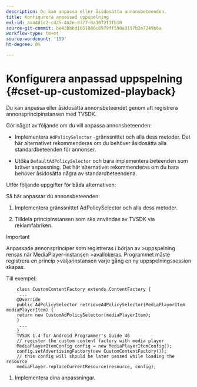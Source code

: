 ```yaml
---
description: Du kan anpassa eller åsidosätta annonsbeteenden.
title: Konfigurera anpassad uppspelning
exl-id: aaa4d1c2-c425-4a2e-8377-0a3072f3fb18
source-git-commit: be43bbbd1051886c8979ff590a3197b2a7249b6a
workflow-type: tm+mt
source-wordcount: '159'
ht-degree: 0%

---
```


# Konfigurera anpassad uppspelning {#cset-up-customized-playback}

Du kan anpassa eller åsidosätta annonsbeteendet genom att registrera annonsprincipinstansen med TVSDK.

Gör något av följande om du vill anpassa annonsbeteenden:

* Implementera `AdPolicySelector` -gränssnittet och alla dess metoder.
Det här alternativet rekommenderas om du behöver åsidosätta alla standardbeteenden för annonser.

* Utöka `DefaultAdPolicySelector` och bara implementera beteenden som kräver anpassning.
Det här alternativet rekommenderas om du bara behöver åsidosätta några av standardbeteendena.

Utför följande uppgifter för båda alternativen:

Så här anpassar du annonsbeteenden:

1. Implementera gränssnittet AdPolicySelector och alla dess metoder.

1. Tilldela principinstansen som ska användas av TVSDK via reklamfabriken.

>[!IMPORTANT]
>
>Anpassade annonsprinciper som registreras i början av >uppspelning rensas när MediaPlayer-instansen >avallokeras. Programmet måste registrera en princip >väljarinstansen varje gång en ny uppspelningssession skapas.

Till exempel:

```
    class CustomContentFactory extends ContentFactory {
     ...
    @Override
    public AdPolicySelector retrieveAdPolicySelector(MediaPlayerItem mediaPlayerItem) {
    return new CustomAdPolicySelector(mediaPlayerItem);
    }
     ...
    }
    TVSDK 1.4 for Android Programmer's Guide 46
    // register the custom content factory with media player
    MediaPlayerItemConfig config = new MediaPlayerItemConfig();
    config.setAdvertisingFactory(new CustomContentFactory());
    // this config will should be later passed while loading the resource
    mediaPlayer.replaceCurrentResource(resource, config);
```

1. Implementera dina anpassningar.

